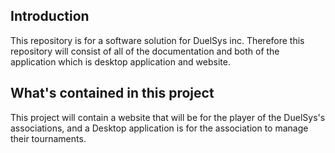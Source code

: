 ## Introduction

This repository is for a software solution for DuelSys inc. 
Therefore this repository will consist of all of the documentation and both of the application which is desktop application and website.


## What's contained in this project

This project will contain a website that will be for the player of the DuelSys's 
associations, and a Desktop application is for the association to manage their tournaments.